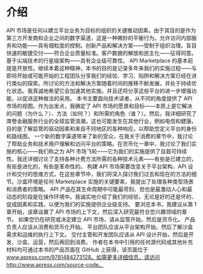 # 介绍

API 市场是任何以建立平台业务为目标的组织的关键推动因素。由于其目的是作为第三方开发商和企业之间的数字渠道，这是一种微妙的平衡行为。允许访问内部服务和功能——具有细粒度的控制。创新产品和解决方案——受制于组织治理。盲目快速的敏捷交付——符合企业质量标准。客户数据的解放和民主化——征得同意。基于尖端技术的行星级架构——具有企业级可靠性。
API Marketplace 的基本前提是开放性。继续本着这种精神，本书的目的是记录多年来我们的实施过程——与即将开始或可能开始的工程团队分享我们的经验、学习、陷阱和解决方案已经在进行类似的探索。所讨论的方法和解决方案随着时间的推移不断发展，并处于持续优化状态。我真诚地希望它会加速其他实施，并且还将分享这些平台的进一步增强功能，以促进这种做法的采用。
本书主要面向技术读者，从不同的角度提供了 API 市场的视图。作为出发点，我确定了 API 市场的愿景和目标——本质上是它解决的问题（为什么？）、方法（如何？）和所需的角色（谁？）。然后，我详细研究了席卷金融服务行业的全球监管浪潮，这也可能发生在其他行业，例如电信和健康。目的是了解监管的驱动因素和来自不同地区的各种响应，以帮助您定义平台的身份和路线图。
一个新的数字渠道带来了新的受众，在我关于消费的章节中，我讨论了帮助业务和技术用户理解和访问平台的策略。在货币化一章中，我讨论了我们实施的核心——我们称之为 API 市场飞轮——它为我们的实施提供了自我可持续性。我还详细讨论了支持各种计费方法所需的各种技术元素——有些是已建立的，有些是进化的，有些是革命性的。
构建 API 市场需要改变关于平台架构、API 设计和交付的思维方式，在这些章节中，我们将深入探讨我们过去和现在的方法的细节。沙盒环境是任何 Marketplace 实施的关键要素，我提出了处理各种类型场景和消费者的策略。 API 产品在其生命周期中可能最苛刻、但也是最激动人心和最动态的阶段是在操作环境中。我诚实地介绍了我们的经验，无论是好的还是坏的、促成因素和实践，以便为我们的实施提供企业级支持。
要浏览本书，我建议从第 1 章开始，该章设置了 API 市场的上下文，然后深入研究最符合您兴趣领域的章节。
如果您仍在研究或决定建立 API 市场，请从监管开始，然后是货币化。
产品负责人应该从消费和货币化开始。
平台团队应该从平台架构开始，然后了解沙盒需求和运维的执行上下文。
交付主管和开发团队应该从 API 设计开始，然后是开发、沙盒、运营，然后再回到消费。
作者在本书中引用的任何源代码或其他补充材料均可通过本书的产品页面在 GitHub 上获得，该页面位于 www.apress.com/9781484273128。如需更多详细信息，请访问 http://www.apress.com/source-code。